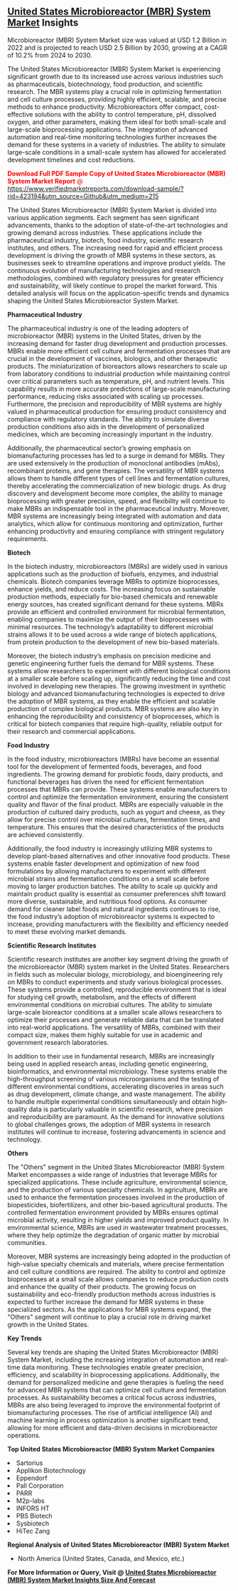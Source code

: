 <h2><a href="https://www.verifiedmarketreports.com/download-sample/?rid=423194&amp;utm_source=Github&amp;utm_medium=215" target="_blank">United States Microbioreactor (MBR) System Market</a> Insights</h2><p>Microbioreactor (MBR) System Market size was valued at USD 1.2 Billion in 2022 and is projected to reach USD 2.5 Billion by 2030, growing at a CAGR of 10.2% from 2024 to 2030.</p><p><p>The United States Microbioreactor (MBR) System Market is experiencing significant growth due to its increased use across various industries such as pharmaceuticals, biotechnology, food production, and scientific research. The MBR systems play a crucial role in optimizing fermentation and cell culture processes, providing highly efficient, scalable, and precise methods to enhance productivity. Microbioreactors offer compact, cost-effective solutions with the ability to control temperature, pH, dissolved oxygen, and other parameters, making them ideal for both small-scale and large-scale bioprocessing applications. The integration of advanced automation and real-time monitoring technologies further increases the demand for these systems in a variety of industries. The ability to simulate large-scale conditions in a small-scale system has allowed for accelerated development timelines and cost reductions. <p><span class=""><span style="color: #ff0000;"><strong>Download Full PDF Sample Copy of United States Microbioreactor (MBR) System Market Report</strong> @ </span><a href="https://www.verifiedmarketreports.com/download-sample/?rid=423194&amp;utm_source=Github&amp;utm_medium=215" target="_blank">https://www.verifiedmarketreports.com/download-sample/?rid=423194&amp;utm_source=Github&amp;utm_medium=215</a></span></p></p><p>The United States Microbioreactor (MBR) System Market is divided into various application segments. Each segment has seen significant advancements, thanks to the adoption of state-of-the-art technologies and growing demand across industries. These applications include the pharmaceutical industry, biotech, food industry, scientific research institutes, and others. The increasing need for rapid and efficient process development is driving the growth of MBR systems in these sectors, as businesses seek to streamline operations and improve product yields. The continuous evolution of manufacturing technologies and research methodologies, combined with regulatory pressures for greater efficiency and sustainability, will likely continue to propel the market forward. This detailed analysis will focus on the application-specific trends and dynamics shaping the United States Microbioreactor System Market.</p><p><strong>Pharmaceutical Industry</strong></p><p>The pharmaceutical industry is one of the leading adopters of microbioreactor (MBR) systems in the United States, driven by the increasing demand for faster drug development and production processes. MBRs enable more efficient cell culture and fermentation processes that are crucial in the development of vaccines, biologics, and other therapeutic products. The miniaturization of bioreactors allows researchers to scale up from laboratory conditions to industrial production while maintaining control over critical parameters such as temperature, pH, and nutrient levels. This capability results in more accurate predictions of large-scale manufacturing performance, reducing risks associated with scaling up processes. Furthermore, the precision and reproducibility of MBR systems are highly valued in pharmaceutical production for ensuring product consistency and compliance with regulatory standards. The ability to simulate diverse production conditions also aids in the development of personalized medicines, which are becoming increasingly important in the industry.</p><p>Additionally, the pharmaceutical sector’s growing emphasis on biomanufacturing processes has led to a surge in demand for MBRs. They are used extensively in the production of monoclonal antibodies (mAbs), recombinant proteins, and gene therapies. The versatility of MBR systems allows them to handle different types of cell lines and fermentation cultures, thereby accelerating the commercialization of new biologic drugs. As drug discovery and development become more complex, the ability to manage bioprocessing with greater precision, speed, and flexibility will continue to make MBRs an indispensable tool in the pharmaceutical industry. Moreover, MBR systems are increasingly being integrated with automation and data analytics, which allow for continuous monitoring and optimization, further enhancing productivity and ensuring compliance with stringent regulatory requirements.</p><p><strong>Biotech</strong></p><p>In the biotech industry, microbioreactors (MBRs) are widely used in various applications such as the production of biofuels, enzymes, and industrial chemicals. Biotech companies leverage MBRs to optimize bioprocesses, enhance yields, and reduce costs. The increasing focus on sustainable production methods, especially for bio-based chemicals and renewable energy sources, has created significant demand for these systems. MBRs provide an efficient and controlled environment for microbial fermentation, enabling companies to maximize the output of their bioprocesses with minimal resources. The technology’s adaptability to different microbial strains allows it to be used across a wide range of biotech applications, from protein production to the development of new bio-based materials.</p><p>Moreover, the biotech industry’s emphasis on precision medicine and genetic engineering further fuels the demand for MBR systems. These systems allow researchers to experiment with different biological conditions at a smaller scale before scaling up, significantly reducing the time and cost involved in developing new therapies. The growing investment in synthetic biology and advanced biomanufacturing technologies is expected to drive the adoption of MBR systems, as they enable the efficient and scalable production of complex biological products. MBR systems are also key in enhancing the reproducibility and consistency of bioprocesses, which is critical for biotech companies that require high-quality, reliable output for their research and commercial applications.</p><p><strong>Food Industry</strong></p><p>In the food industry, microbioreactors (MBRs) have become an essential tool for the development of fermented foods, beverages, and food ingredients. The growing demand for probiotic foods, dairy products, and functional beverages has driven the need for efficient fermentation processes that MBRs can provide. These systems enable manufacturers to control and optimize the fermentation environment, ensuring the consistent quality and flavor of the final product. MBRs are especially valuable in the production of cultured dairy products, such as yogurt and cheese, as they allow for precise control over microbial cultures, fermentation times, and temperature. This ensures that the desired characteristics of the products are achieved consistently.</p><p>Additionally, the food industry is increasingly utilizing MBR systems to develop plant-based alternatives and other innovative food products. These systems enable faster development and optimization of new food formulations by allowing manufacturers to experiment with different microbial strains and fermentation conditions on a small scale before moving to larger production batches. The ability to scale up quickly and maintain product quality is essential as consumer preferences shift toward more diverse, sustainable, and nutritious food options. As consumer demand for cleaner label foods and natural ingredients continues to rise, the food industry’s adoption of microbioreactor systems is expected to increase, providing manufacturers with the flexibility and efficiency needed to meet these evolving market demands.</p><p><strong>Scientific Research Institutes</strong></p><p>Scientific research institutes are another key segment driving the growth of the microbioreactor (MBR) system market in the United States. Researchers in fields such as molecular biology, microbiology, and bioengineering rely on MBRs to conduct experiments and study various biological processes. These systems provide a controlled, reproducible environment that is ideal for studying cell growth, metabolism, and the effects of different environmental conditions on microbial cultures. The ability to simulate large-scale bioreactor conditions at a smaller scale allows researchers to optimize their processes and generate reliable data that can be translated into real-world applications. The versatility of MBRs, combined with their compact size, makes them highly suitable for use in academic and government research laboratories.</p><p>In addition to their use in fundamental research, MBRs are increasingly being used in applied research areas, including genetic engineering, bioinformatics, and environmental microbiology. These systems enable the high-throughput screening of various microorganisms and the testing of different environmental conditions, accelerating discoveries in areas such as drug development, climate change, and waste management. The ability to handle multiple experimental conditions simultaneously and obtain high-quality data is particularly valuable in scientific research, where precision and reproducibility are paramount. As the demand for innovative solutions to global challenges grows, the adoption of MBR systems in research institutes will continue to increase, fostering advancements in science and technology.</p><p><strong>Others</strong></p><p>The "Others" segment in the United States Microbioreactor (MBR) System Market encompasses a wide range of industries that leverage MBRs for specialized applications. These include agriculture, environmental science, and the production of various specialty chemicals. In agriculture, MBRs are used to enhance the fermentation processes involved in the production of biopesticides, biofertilizers, and other bio-based agricultural products. The controlled fermentation environment provided by MBRs ensures optimal microbial activity, resulting in higher yields and improved product quality. In environmental science, MBRs are used in wastewater treatment processes, where they help optimize the degradation of organic matter by microbial communities.</p><p>Moreover, MBR systems are increasingly being adopted in the production of high-value specialty chemicals and materials, where precise fermentation and cell culture conditions are required. The ability to control and optimize bioprocesses at a small scale allows companies to reduce production costs and enhance the quality of their products. The growing focus on sustainability and eco-friendly production methods across industries is expected to further increase the demand for MBR systems in these specialized sectors. As the applications for MBR systems expand, the "Others" segment will continue to play a crucial role in driving market growth in the United States.</p><p><strong>Key Trends</strong></p><p>Several key trends are shaping the United States Microbioreactor (MBR) System Market, including the increasing integration of automation and real-time data monitoring. These technologies enable greater precision, efficiency, and scalability in bioprocessing applications. Additionally, the demand for personalized medicine and gene therapies is fueling the need for advanced MBR systems that can optimize cell culture and fermentation processes. As sustainability becomes a critical focus across industries, MBRs are also being leveraged to improve the environmental footprint of biomanufacturing processes. The rise of artificial intelligence (AI) and machine learning in process optimization is another significant trend, allowing for more efficient and data-driven decisions in microbioreactor operations.</</p><p><strong>Top United States Microbioreactor (MBR) System Market Companies</strong></p><div data-test-id=""><p><li>Sartorius</li><li> Applikon Biotechnology</li><li> Eppendorf</li><li> Pall Corporation</li><li> PARR</li><li> M2p-labs</li><li> INFORS HT</li><li> PBS Biotech</li><li> Sysbiotech</li><li> HiTec Zang</li></p><div><strong>Regional Analysis of&nbsp;United States Microbioreactor (MBR) System Market</strong></div><ul><li dir="ltr"><p dir="ltr">North America&nbsp;(United States, Canada, and Mexico, etc.)</p></li></ul><p><strong>For More Information or Query, Visit @&nbsp;</strong><strong><a href="https://www.verifiedmarketreports.com/product/microbioreactor-mbr-system-market/?utm_source=Github&amp;utm_medium=215" target="_blank">United States Microbioreactor (MBR) System Market Insights Size And Forecast</a></strong></p></div>
